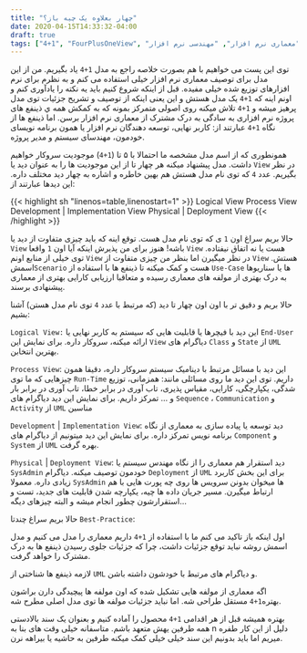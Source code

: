 ```yaml
---
title: "چهار بعلاوه یک چیه باز؟"
date: 2020-04-15T14:33:32-04:00
draft: true
tags: ["4+1", "FourPlusOneView", "معماری نرم افزار", "مهندسی نرم افزار", "MohsenMoqadam", "UML", "آموزش"]
---
```

توی این پست می خواهیم با هم بصورت خلاصه راجع به مدل ‍‍‍`1+4` یاد بگیریم. من از این مدل برای توصیف معماری نرم افزار خیلی استفاده می کنم و به نظرم برای نرم افزارهای توزیع شده خیلی مفیده. قبل از اینکه شروع کنیم باید یه نکته را یادآوری کنم و اونم اینه که `1+4` یک مدل هستش و این یعنی اینکه از توصیف و تشریح جزئیات توی مدل پرهیز میشه و `1+4` تلاش میکنه روی اصولی متمرکز بمونه که به کمکش همه ي ذینفع های پروژه نرم افزاری به سادگی به درک مشترک از معماری نرم افزار برسن. اما ذینفع ها از نگاه `1+4` عبارتند از: کاربر نهایی، توسعه دهندگان نرم افزار یا همون برنامه نویسای خودمون، مهندسای سیستم و مدیر پروژه.

همونطوری که از اسم مدل مشخصه ما احتمالا با ۵ تا (`1+4`) موجودیت سروکار خواهیم داشت. مدل پیشنهاد میکنه هر چهار تا از این موجودیت ها را به عنوان دید یا `View` در نظر بگیریم. عدد `4` که توی نام مدل هستش هم بهین خاطره و اشاره به چهار دید مختلف داره. این دیدها عبارتند از:

{{< highlight sh "linenos=table,linenostart=1" >}}
Logical View
Process View
Development | Implementation View
Physical | Deployment  View
{{< /highlight >}}

حالا بریم سراغ اون `1` ی که توی نام مدل هست. توقع اینه که باید چیزی متفاوت از دید یا `View` باشه! هنوز برای من پذیرش اینکه آیا اون `1` واقعا `View` هست یا نه اتفاق نیفتاده. توی خیلی از منابع اونم `View` در نظر میگیرن اما بنظر من چیزی متفاوت از `View` هستش. اسمش`Scenario` هست و کمک میکنه تا ذینفع ها با استفاده از `Use-Case` ها یا سناریوها به درک بهتری از مولفه های معماری رسیده و متعاقبا ارزیابی کارایی بهتری از معماری پیشنهادی برسند. 

حالا بریم و دقیق تر با اون  اون چهار تا دید (که مرتبط با عدد `4` توی نام مدل هستن) آشنا بشیم:

`Logical View:`
این دید با فیچرها یا قابلیت هایی که سیستم به کاربر نهایی یا `End-User` ارائه میکنه، سروکار داره. برای نمایش این `View` دیاگرام های `Class` و `State` از `UML` بهترین انتخابن.

`Process View`:
این دید با مسائل مرتبط با دینامیک سیستم سروکار داره، دقیقا همون چیزهایی که ما توی `Run-Time` داریم. توی این دید ما روی مسائلی مانند: همزمانی، توزیع شدگی، یکپارچگی، کارایی، مقیاس پذیری، تاب آوری در برابر خطا،  تاب آوری در برابر بار و … تمرکز داریم. برای نمایش این دید دیاگرام های `Sequence` ، `Communication`  و `Activity` از `UML` مناسبن

`Development` | `Implementation View`:
دید توسعه یا پیاده سازی به معماری از نگاه برنامه نویس تمرکز داره. برای نمایش این دید میتونیم از دیاگرام های  `Component` و `System` از `UML` بهره گرفت.

`Physical` | `Deployment View`:
دید استقرار هم معماری را از نگاه مهندس سیستم یا `SysAdmin` خودمون توصیف میکنه. دیاگرام `Deployment` از `UML` برای این بخش کاربرد زیادی داره. معمولا `SysAdmin` ها میخوان بدونن سرویس ها روی چه پورت هایی با هم ارتباط میگیرن. مسیر جریان داده ها چیه، یکپارچه شدن قابلیت های جدید، تست و استقرارشون چطور انجام میشه و البته چیزهای دیگه…

حالا بریم سراغ چندتا `Best-Practice`:

اول اینکه باز تاکید می کنم ما با استفاده از `1+4` داریم معماری را مدل می کنیم و مدل اسمش روشه نباید توقع جزئیات داشت، چرا که جزئیات جلوی رسیدن ذینفع ها به درک مشترک را خواهد گرفت.

لازمه ذینفع ها شناختی از `UML` و دیاگرام های مرتبط با خودشون داشته باشن.

اگه معماری از مولفه هایی تشکیل شده که اون مولفه ها پیچیدگی دارن براشون بهتره`1+4` مستقل طراحی شه. اما نباید جزئیات مولفه ها توی مدل اصلی مطرح شه.

بهتره همیشه قبل از هر اقدامی `1+4` محصول را آماده  کنیم و بعنوان یک سند بالادستی همه طرفین یهش متعهد باشم. متاسفانه خیلی وقت های بنا به n دلیل از این کار طفره میریم اما باید بدونیم این سند خیلی خیلی کمک میکنه طرفین به حاشیه یا بیراهه نرن.


